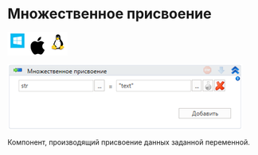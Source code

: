 # Множественное присвоение

![](<../../../.gitbook/assets/image (100) (1) (1) (1) (1) (2).png>)

![](<../../../.gitbook/assets/image (114).png>)

Компонент, производящий присвоение данных заданной переменной.
